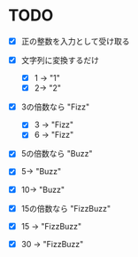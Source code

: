 TODO
===========
- [x] 正の整数を入力として受け取る
- [x] 文字列に変換するだけ
  - [x] 1 -> "1" 
  - [x] 2-> "2"
  
- [x] 3の倍数なら "Fizz"
  - [x] 3 -> "Fizz"
  - [x] 6 -> "Fizz"
 
- [x] 5の倍数なら "Buzz"
 - [x] 5-> "Buzz"
 - [x] 10-> "Buzz"
 
- [x] 15の倍数なら "FizzBuzz" 
 - [x] 15 -> "FizzBuzz" 
 - [x] 30 -> "FizzBuzz"